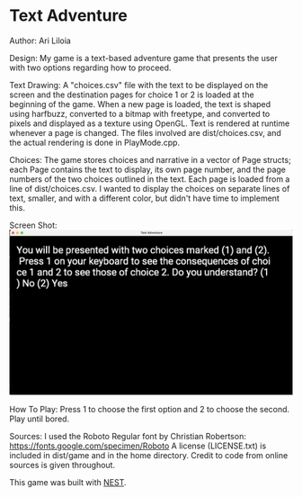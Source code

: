 # Text Adventure

Author: Ari Liloia

Design: My game is a text-based adventure game that presents the user with two options regarding how to proceed.

Text Drawing: A "choices.csv" file with the text to be displayed on the screen and the destination pages for choice 1 or 2 is loaded at the beginning of the game. When a new page is loaded, the text is shaped using harfbuzz, converted to a bitmap with freetype, and converted to pixels and displayed as a texture using OpenGL. 
Text is rendered at runtime whenever a page is changed. The files involved are dist/choices.csv, and the actual rendering is done in PlayMode.cpp. 

Choices: The game stores choices and narrative in a vector of Page structs; each Page contains the text to display, its own page number, and the page numbers of the two choices outlined in the text. Each page is loaded from a line of dist/choices.csv. I wanted to display the choices on separate lines of text, smaller, and with a different color, but didn't have time to implement this. 

Screen Shot:
![Screen Shot](screenshot.png)

How To Play:
Press 1 to choose the first option and 2 to choose the second. Play until bored.

Sources: 
I used the Roboto Regular font by Christian Robertson:
https://fonts.google.com/specimen/Roboto
A license (LICENSE.txt) is included in dist/game and in the home directory.
Credit to code from online sources is given throughout.

This game was built with [NEST](NEST.md).

